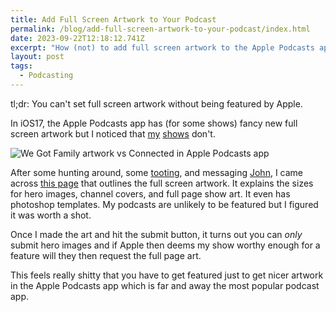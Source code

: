 ```yaml
---
title: Add Full Screen Artwork to Your Podcast
permalink: /blog/add-full-screen-artwork-to-your-podcast/index.html
date: 2023-09-22T12:18:12.741Z
excerpt: "How (not) to add full screen artwork to the Apple Podcasts app for your podcast"
layout: post
tags:
  - Podcasting
---
```


tl;dr: You can't set full screen artwork without being featured by Apple.

In iOS17, the Apple Podcasts app has (for some shows) fancy new full screen artwork but I noticed that [my](https://ruminatepodcast.com) [shows](https://wegot.family) don't.

![We Got Family artwork vs Connected in Apple Podcasts app](https://rknightuk.s3.amazonaws.com/site/full-screen-artwork.png)

After some hunting around, some [tooting](https://social.lol/@robb/111105291859489382), and messaging [John](https://mastodon.macstories.net/@johnvoorhees), I came across [this page](https://podcasters.apple.com/support/866-promotional-artwork) that outlines the full screen artwork. It explains the sizes for hero images, channel covers, and full page show art. It even has photoshop templates. My podcasts are unlikely to be featured but I figured it was worth a shot.

Once I made the art and hit the submit button, it turns out you can _only_ submit hero images and if Apple then deems my show worthy enough for a feature will they then request the full page art.

This feels really shitty that you have to get featured just to get nicer artwork in the Apple Podcasts app which is far and away the most popular podcast app.